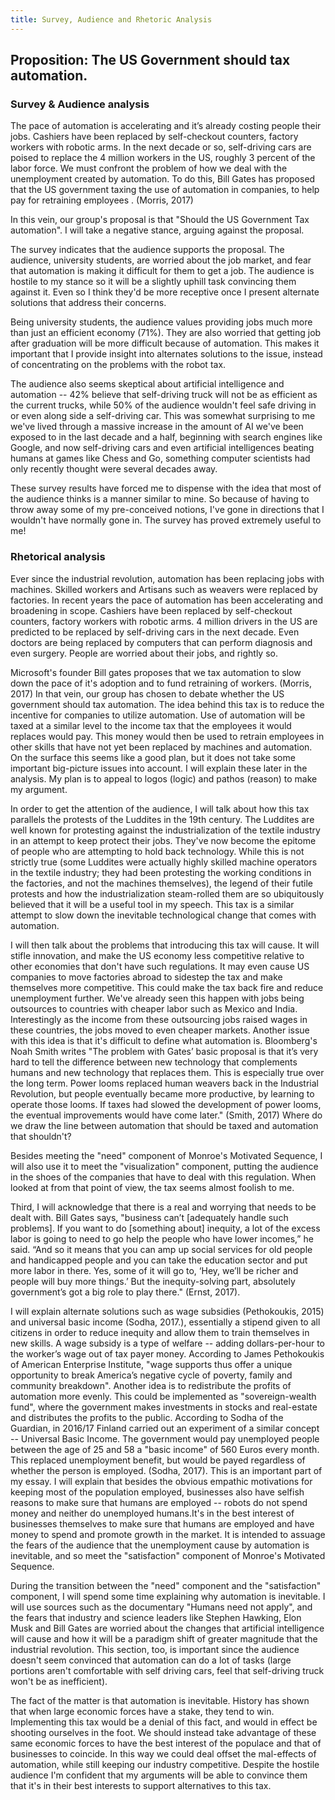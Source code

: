 ```yaml
---
title: Survey, Audience and Rhetoric Analysis
---
```

## Proposition: The US Government should tax automation.

### Survey & Audience analysis

The pace of automation is accelerating and it’s already costing people their
jobs. Cashiers have been replaced by self-checkout counters, factory workers
with robotic arms. In the next decade or so, self-driving cars are poised to
replace the 4 million workers in the US, roughly 3 percent of the labor force.
We must confront the problem of how we deal with the unemployment created by
automation. To do this, Bill Gates has proposed that the US government taxing
the use of automation in companies, to help pay for retraining employees .
(Morris, 2017)

In this vein, our group's proposal is that "Should the US Government Tax
automation". I will take a negative stance, arguing against the proposal.

The survey indicates that the audience supports the proposal. The audience,
university students, are worried about the job market, and fear that automation
is making it difficult for them to get a job. The audience is hostile to my
stance so it will be a slightly uphill task convincing them against it. Even so
I think they'd be more receptive once I present alternate solutions that address
their concerns.

Being university students, the audience values providing jobs much more than
just an efficient economy (71%). They are also worried that getting job after
graduation will be more difficult because of automation. This makes it important
that I provide insight into alternates solutions to the issue, instead of
concentrating on the problems with the robot tax.

The audience also seems skeptical about artificial intelligence and automation
-- 42% believe that self-driving truck will not be as efficient as the current
trucks, while 50% of the audience wouldn't feel safe driving in or even along
side a self-driving car. This was somewhat surprising to me we've lived through
a massive increase in the amount of AI we've been exposed to in the last decade
and a half, beginning with search engines like Google, and now self-driving cars
and even artificial intelligences beating humans at games like Chess and Go,
something computer scientists had only recently thought were several decades
away.

These survey results have forced me to dispense with the idea that most of the
audience thinks is a manner similar to mine. So because of having to throw away
some of my pre-conceived notions, I've gone in directions that I wouldn't have
normally gone in. The survey has proved extremely useful to me!

### Rhetorical analysis

Ever since the industrial revolution, automation has been replacing jobs with
machines. Skilled workers and Artisans such as weavers were replaced by
factories. In recent years the pace of automation has been accelerating and
broadening in scope. Cashiers have been replaced by self-checkout counters,
factory workers with robotic arms. 4 million drivers in the US are predicted to
be replaced by self-driving cars in the next decade. Even doctors are being
replaced by computers that can perform diagnosis and even surgery. People are
worried about their jobs, and rightly so.

Microsoft's founder Bill gates proposes that we tax automation to slow down the
pace of it's adoption and to fund retraining of workers. (Morris, 2017) In that
vein, our group has chosen to debate whether the US government should tax
automation. The idea behind this tax is to reduce the incentive for companies to
utilize automation. Use of automation will be taxed at a similar level to the
income tax that the employees it would replaces would pay. This money would then
be used to retrain employees in other skills that have not yet been replaced by
machines and automation. On the surface this seems like a good plan, but it does
not take some important big-picture issues into account. I will explain these
later in the analysis. My plan is to appeal to logos (logic) and pathos (reason)
to make my argument.

In order to get the attention of the audience, I will talk about how this tax
parallels the protests of the Luddites in the 19th century. The Luddites are
well known for protesting against the industrialization of the textile industry
in an attempt to keep protect their jobs. They've now become the epitome of
people who are attempting to hold back technology. While this is not strictly
true (some Luddites were actually highly skilled machine operators in the
textile industry; they had been protesting the working conditions in the
factories, and not the machines themselves), the legend of their futile protests
and how the industrialization steam-rolled them are so ubiquitously believed
that it will be a useful tool in my speech. This tax is a similar attempt to
slow down the inevitable technological change that comes with automation.

I will then talk about the problems that introducing this tax will cause. It
will stifle innovation, and make the US economy less competitive relative to
other economies that don't have such regulations. It may even cause US companies
to move factories abroad to sidestep the tax and make themselves more
competitive. This could make the tax back fire and reduce unemployment further.
We've already seen this happen with jobs being outsources to countries with
cheaper labor such as Mexico and India. Interestingly as the income from these
outsourcing jobs raised wages in these countries, the jobs moved to even cheaper
markets. Another issue with this idea is that it's difficult to define what
automation is. Bloomberg's Noah Smith writes "The problem with Gates’ basic
proposal is that it’s very hard to tell the difference between new technology
that complements humans and new technology that replaces them. This is
especially true over the long term. Power looms replaced human weavers back in
the Industrial Revolution, but people eventually became more productive, by
learning to operate those looms. If taxes had slowed the development of power
looms, the eventual improvements would have come later." (Smith, 2017) Where do
we draw the line between automation that should be taxed and automation that
shouldn't?

Besides meeting the "need" component of Monroe's Motivated Sequence, I will also
use it to meet the "visualization" component, putting the audience in the shoes
of the companies that have to deal with this regulation. When looked at from
that point of view, the tax seems almost foolish to me.

Third, I will acknowledge that there is a real and worrying that needs to be
dealt with. Bill Gates says, "business can’t [adequately handle such problems].
If you want to do [something about] inequity, a lot of the excess labor is going
to need to go help the people who have lower incomes,” he said. “And so it means
that you can amp up social services for old people and handicapped people and
you can take the education sector and put more labor in there. Yes, some of it
will go to, ‘Hey, we’ll be richer and people will buy more things.’ But the
inequity-solving part, absolutely government’s got a big role to play there."
(Ernst, 2017).

I will explain alternate solutions such as wage subsidies (Pethokoukis, 2015)
and universal basic income (Sodha, 2017.), essentially a stipend given to all
citizens in order to reduce inequity and allow them to train themselves in new
skills. A wage subsidy is a type of welfare -- adding dollars-per-hour to the
worker’s wage out of tax payer money. According to James Pethokoukis of American
Enterprise Institute, "wage supports thus offer a unique opportunity to break
America’s negative cycle of poverty, family and community breakdown". Another
idea is to redistribute the profits of automation more evenly. This could be
implemented as "sovereign-wealth fund", where the government makes investments
in stocks and real-estate and distributes the profits to the public. According
to Sodha of the Guardian, in 2016/17 Finland carried out an experiment of a
similar concept -- Universal Basic Income. The government would pay unemployed
people between the age of 25 and 58 a "basic income" of 560 Euros every month.
This replaced unemployment benefit, but would be payed regardless of whether the
person is employed. (Sodha, 2017). This is an important part of my essay. I will
explain that besides the obvious empathic motivations for keeping most of the
population employed, businesses also have selfish reasons to make sure that
humans are employed -- robots do not spend money and neither do unemployed
humans.It's in the best interest of businesses themselves to make sure that
humans are employed and have money to spend and promote growth in the market. It
is intended to assuage the fears of the audience that the unemployment cause by
automation is inevitable, and so meet the "satisfaction" component of Monroe's
Motivated Sequence.

During the transition between the "need" component and the "satisfaction"
component, I will spend some time explaining why automation is inevitable. I
will use sources such as the documentary "Humans need not apply", and the fears
that industry and science leaders like Stephen Hawking, Elon Musk and Bill Gates
are worried about the changes that artificial intelligence will cause and how it
will be a paradigm shift of greater magnitude that the industrial revolution.
This section, too, is important since the audience doesn't seem convinced that
automation can do a lot of tasks (large portions aren't comfortable with self
driving cars, feel that self-driving truck won't be as inefficient).

The fact of the matter is that automation is inevitable. History has shown that
when large economic forces have a stake, they tend to win. Implementing this tax
would be a denial of this fact, and would in effect be shooting ourselves in the
foot. We should instead take advantage of these same economic forces to have the
best interest of the populace and that of businesses to coincide. In this way we
could deal offset the mal-effects of automation, while still keeping our
industry competitive. Despite the hostile audience I'm confident that my
arguments will be able to convince them that it's in their best interests to
support alternatives to this tax.
